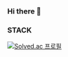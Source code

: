 ### Hi there 👋

### STACK


[![Solved.ac 프로필](http://mazassumnida.wtf/api/mini/generate_badge?boj={summerluna})](https://solved.ac/{summerluna})

